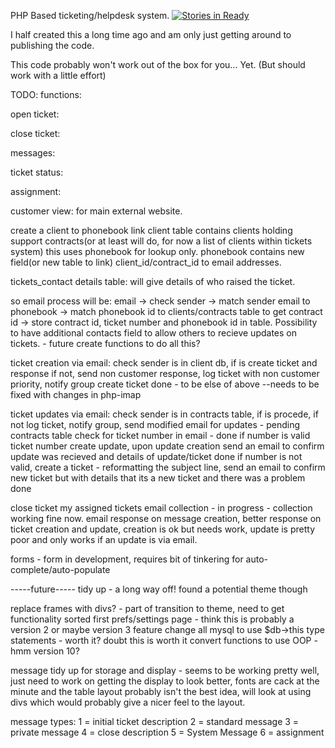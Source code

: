 PHP Based ticketing/helpdesk system.
[![Stories in Ready](https://badge.waffle.io/jfarcher/open-tickets.png?label=ready&title=Ready)](http://waffle.io/jfarcher/open-tickets)

I half created this a long time ago and am only just getting around to publishing the code.

This code probably won't work out of the box for you... Yet. (But should work with a little effort)




TODO:
functions:

open ticket:

close ticket:

messages:

ticket status:

assignment:

customer view:
for main external website.

create a client to phonebook link
client table contains clients holding support contracts(or at least will do, for now a list of clients within tickets system) this uses phonebook for lookup only. phonebook contains new field(or new table to link) client_id/contract_id to email addresses.

tickets_contact details table: will give details of who raised the ticket.

so email process will be: email -> check sender -> match sender email to phonebook -> match phonebook id to clients/contracts table to get contract id -> store contract id, ticket number and phonebook id in table.
Possibility to have additional contacts field to allow others to recieve updates on tickets. - future
create functions to do all this?

ticket creation via email:
check sender is in client db, if is create ticket and response
if not, send non customer response, log ticket with non customer priority, notify group
create ticket done - to be else of above
--needs to be fixed with changes in php-imap

ticket updates via email:
check sender is in contracts table, if is procede, if not log ticket, notify group, send modified email for updates - pending contracts table
check for ticket number in email - done
if number is valid ticket number create update, upon update creation send an email to confirm update was recieved and details of update/ticket done
if number is not valid, create a ticket - reformatting the subject line, send an email to confirm new ticket but with details that its a new ticket and there was a problem done





close ticket
my assigned tickets
email collection - in progress - collection working fine now.
email response on message creation, better response on ticket creation and update, creation is ok but needs work, update is pretty poor and only works if an update is via email.



forms - form in development, requires bit of tinkering for auto-complete/auto-populate


-----future-----
tidy up - a long way off! found a potential theme though

replace frames with divs? - part of transition to theme, need to get functionality sorted first
prefs/settings page - think this is probably a version 2 or maybe version 3 feature
change all mysql to use $db->this type statements - worth it? doubt this is worth it
convert functions to use OOP - hmm version 10?

message tidy up for storage and display - seems to be working pretty well, just need to work on getting the display to look better, fonts are cack at the minute and the table layout probably isn't the best idea, will look at using divs which would probably give a nicer feel to the layout.



message types:
1 = initial ticket description
2 = standard message
3 = private message
4 = close description
5 = System Message
6 = assignment
